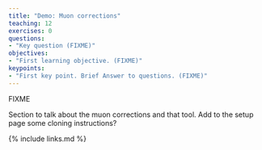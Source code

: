 ```yaml
---
title: "Demo: Muon corrections"
teaching: 12
exercises: 0
questions:
- "Key question (FIXME)"
objectives:
- "First learning objective. (FIXME)"
keypoints:
- "First key point. Brief Answer to questions. (FIXME)"
---
```

FIXME

Section to talk about the muon corrections and that tool. Add to the setup page some cloning instructions?

{% include links.md %}

